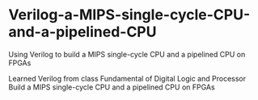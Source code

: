 # Verilog-a-MIPS-single-cycle-CPU-and-a-pipelined-CPU
Using Verilog to build a MIPS single-cycle CPU and a pipelined CPU on FPGAs

Learned Verilog from class Fundamental of Digital Logic and Processor 
Build a MIPS single-cycle CPU and a pipelined CPU on FPGAs
